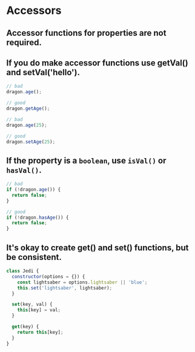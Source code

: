 # Accessors

## Accessor functions for properties are not required.
## If you do make accessor functions use getVal() and setVal('hello').

```javascript
// bad
dragon.age();

// good
dragon.getAge();

// bad
dragon.age(25);

// good
dragon.setAge(25);
```

## If the property is a `boolean`, use `isVal()` or `hasVal()`.

```javascript
// bad
if (!dragon.age()) {
  return false;
}

// good
if (!dragon.hasAge()) {
  return false;
}
```

## It's okay to create get() and set() functions, but be consistent.

```javascript
class Jedi {
  constructor(options = {}) {
    const lightsaber = options.lightsaber || 'blue';
    this.set('lightsaber', lightsaber);
  }

  set(key, val) {
    this[key] = val;
  }

  get(key) {
    return this[key];
  }
}
```
